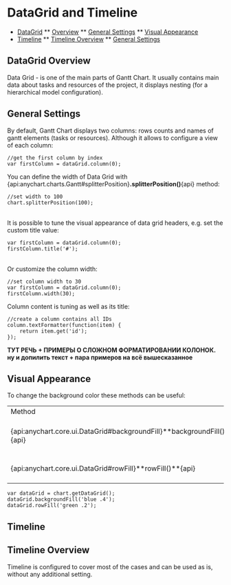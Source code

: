 # DataGrid and Timeline

* [DataGrid](#dtoverview)
** [Overview](#dtoverview)
** [General Settings](#dtgeneral)
** [Visual Appearance](#visual)
* [Timeline](#tloverview)
** [Timeline Overview](#tloverview)
** [General Settings](#tlgeneral)


## DataGrid Overview

Data Grid - is one of the main parts of Gantt Chart. It usually contains main data about tasks and resources of the project, it displays nesting (for a hierarchical model configuration).

## General Settings
By default, Gantt Chart displays two columns: rows counts and names of gantt elements (tasks or resources). Although it allows to configure a view of each column:

 ```
 //get the first column by index
 var firstColumn = dataGrid.column(0);
 ```

You can define the width of Data Grid with {api:anychart.charts.Gantt#splitterPosition}**.splitterPosition()**{api} method:

```
//set width to 100
chart.splitterPosition(100);
```

<br>It is possible to tune the visual appearance of data grid headers, e.g. set the custom title value:

```
var firstColumn = dataGrid.column(0);
firstColumn.title('#');
```

<br>Or customize the column width:

```
//set column width to 30
var firstColumn = dataGrid.column(0);
firstColumn.width(30);
```

Column content is tuning as well as its title:

```
//create a column contains all IDs
column.textFormatter(function(item) {
    return item.get('id');
});
```

<b>ТУТ РЕЧЬ + ПРИМЕРЫ О СЛОЖНОМ ФОРМАТИРОВАНИИ КОЛОНОК. ну и допилить текст + пара примеров на всё вышесказанное</b>

## Visual Appearance

To change the background color these methods can be useful:

<table>
<tbody>
<tr>
<td>Method</td>
<td>Description</td>
</tr>
<tr>
<td>{api:anychart.core.ui.DataGrid#backgroundFill}**backgroundFill()**{api}</td>
<td>Allows to set background fill.</td>
</tr>
<tr>
<td>{api:anychart.core.ui.DataGrid#rowFill}**rowFill()**{api}</td>
<td>Used to collapse all tasks.</td>
</tr>
</tbody>
</table>

```
var dataGrid = chart.getDataGrid();
dataGrid.backgroundFill('blue .4');
dataGrid.rowFill('green .2');
```

## Timeline
## Timeline Overview

 Timeline is configured to cover most of the cases and can be used as is, without any additional setting.


